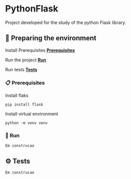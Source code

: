 # PythonFlask

Project developed for the study of the python Flask library.

## 🚀 Preparing the environment

Install Prerequisites
**[Prerequisites](#-Pré-requisitos)**

Run the project
**[Run](#-Run)**

Run tests
**[Tests](#-Tests)**

### 📋 Prerequisites

Install flaks
```
pip install flask
```
Install virtual environment
```
python -m venv venv
```
### 🚀 Run

```
Em construcao
```

## ⚙ Tests

```
Em construcao
```
